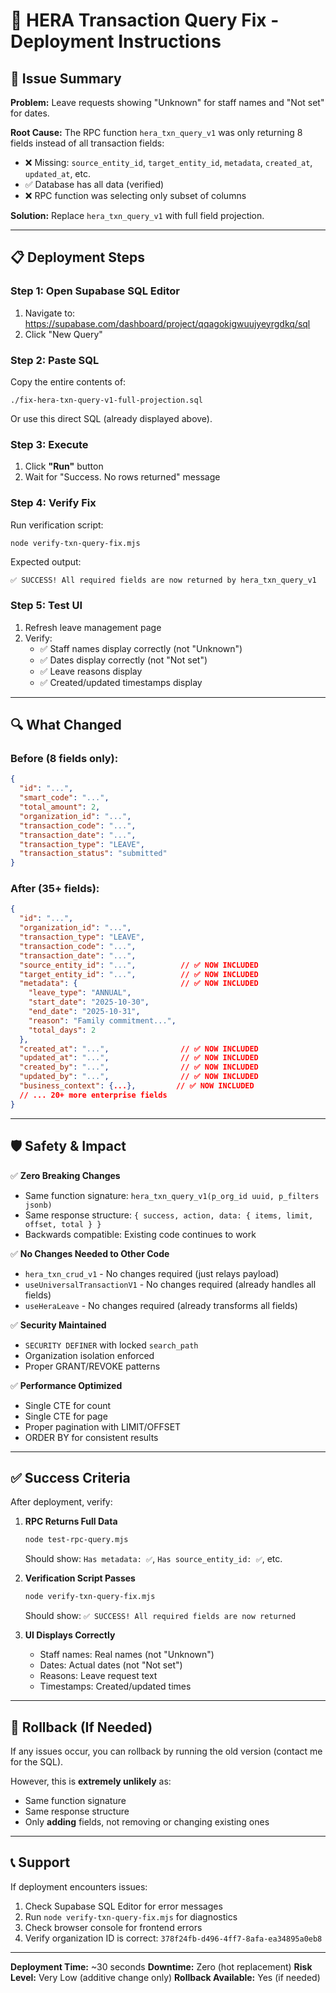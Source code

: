 # 🚀 HERA Transaction Query Fix - Deployment Instructions

## 🐛 Issue Summary

**Problem:** Leave requests showing "Unknown" for staff names and "Not set" for dates.

**Root Cause:** The RPC function `hera_txn_query_v1` was only returning 8 fields instead of all transaction fields:
- ❌ Missing: `source_entity_id`, `target_entity_id`, `metadata`, `created_at`, `updated_at`, etc.
- ✅ Database has all data (verified)
- ❌ RPC function was selecting only subset of columns

**Solution:** Replace `hera_txn_query_v1` with full field projection.

---

## 📋 Deployment Steps

### Step 1: Open Supabase SQL Editor

1. Navigate to: https://supabase.com/dashboard/project/qqagokigwuujyeyrgdkq/sql
2. Click "New Query"

### Step 2: Paste SQL

Copy the entire contents of:
```
./fix-hera-txn-query-v1-full-projection.sql
```

Or use this direct SQL (already displayed above).

### Step 3: Execute

1. Click **"Run"** button
2. Wait for "Success. No rows returned" message

### Step 4: Verify Fix

Run verification script:
```bash
node verify-txn-query-fix.mjs
```

Expected output:
```
✅ SUCCESS! All required fields are now returned by hera_txn_query_v1
```

### Step 5: Test UI

1. Refresh leave management page
2. Verify:
   - ✅ Staff names display correctly (not "Unknown")
   - ✅ Dates display correctly (not "Not set")
   - ✅ Leave reasons display
   - ✅ Created/updated timestamps display

---

## 🔍 What Changed

### Before (8 fields only):
```json
{
  "id": "...",
  "smart_code": "...",
  "total_amount": 2,
  "organization_id": "...",
  "transaction_code": "...",
  "transaction_date": "...",
  "transaction_type": "LEAVE",
  "transaction_status": "submitted"
}
```

### After (35+ fields):
```json
{
  "id": "...",
  "organization_id": "...",
  "transaction_type": "LEAVE",
  "transaction_code": "...",
  "transaction_date": "...",
  "source_entity_id": "...",          // ✅ NOW INCLUDED
  "target_entity_id": "...",          // ✅ NOW INCLUDED
  "metadata": {                       // ✅ NOW INCLUDED
    "leave_type": "ANNUAL",
    "start_date": "2025-10-30",
    "end_date": "2025-10-31",
    "reason": "Family commitment...",
    "total_days": 2
  },
  "created_at": "...",                // ✅ NOW INCLUDED
  "updated_at": "...",                // ✅ NOW INCLUDED
  "created_by": "...",                // ✅ NOW INCLUDED
  "updated_by": "...",                // ✅ NOW INCLUDED
  "business_context": {...},         // ✅ NOW INCLUDED
  // ... 20+ more enterprise fields
}
```

---

## 🛡️ Safety & Impact

✅ **Zero Breaking Changes**
- Same function signature: `hera_txn_query_v1(p_org_id uuid, p_filters jsonb)`
- Same response structure: `{ success, action, data: { items, limit, offset, total } }`
- Backwards compatible: Existing code continues to work

✅ **No Changes Needed to Other Code**
- `hera_txn_crud_v1` - No changes required (just relays payload)
- `useUniversalTransactionV1` - No changes required (already handles all fields)
- `useHeraLeave` - No changes required (already transforms all fields)

✅ **Security Maintained**
- `SECURITY DEFINER` with locked `search_path`
- Organization isolation enforced
- Proper GRANT/REVOKE patterns

✅ **Performance Optimized**
- Single CTE for count
- Single CTE for page
- Proper pagination with LIMIT/OFFSET
- ORDER BY for consistent results

---

## ✅ Success Criteria

After deployment, verify:

1. **RPC Returns Full Data**
   ```bash
   node test-rpc-query.mjs
   ```
   Should show: `Has metadata: ✅`, `Has source_entity_id: ✅`, etc.

2. **Verification Script Passes**
   ```bash
   node verify-txn-query-fix.mjs
   ```
   Should show: `✅ SUCCESS! All required fields are now returned`

3. **UI Displays Correctly**
   - Staff names: Real names (not "Unknown")
   - Dates: Actual dates (not "Not set")
   - Reasons: Leave request text
   - Timestamps: Created/updated times

---

## 🔄 Rollback (If Needed)

If any issues occur, you can rollback by running the old version (contact me for the SQL).

However, this is **extremely unlikely** as:
- Same function signature
- Same response structure
- Only **adding** fields, not removing or changing existing ones

---

## 📞 Support

If deployment encounters issues:
1. Check Supabase SQL Editor for error messages
2. Run `node verify-txn-query-fix.mjs` for diagnostics
3. Check browser console for frontend errors
4. Verify organization ID is correct: `378f24fb-d496-4ff7-8afa-ea34895a0eb8`

---

**Deployment Time:** ~30 seconds
**Downtime:** Zero (hot replacement)
**Risk Level:** Very Low (additive change only)
**Rollback Available:** Yes (if needed)
